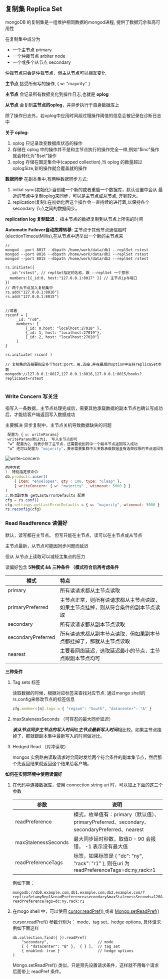 ## 复制集 Replica Set



mongoDB 的复制集是一组维护相同数据的mongod进程, 提供了数据冗余和高可用性

在复制集中成分为

- 一个主节点 primary
- 一个仲裁节点 arbiter node
-  一个或多个从节点 secondary

仲裁节点只会是仲裁节点，但主从节点可以相互变化

**主节点** 接受所有写的操作, { w: "majority" }

**主节点** 会记录所有数据变化到操作日志,也就是 **oplog**

**从节点** 会复制**主节点的oplog**，并异步执行于自身数据库上

除了操作日志外，若oplog中应用时间超过慢操作阈值的信息会被记录在诊断日志中



**关于 oplog:**
1. oplog 只记录改变数据库状态的操作
2. 存储在 oplog 中的操作并不是和主节点执行的操作完全一样,例如"$inc"操作就会转化为"$set"操作
3. oplog 存储在固定集合中(capped collection),当 oplog 的数量超过 oplogSize,新的操作就会覆盖就的操作



**数据同步**
在副本集中,有两种数据同步方式:

1. initial sync(初始化):当创建一个新的或者重启一个数据库，默认设置中会从 最近的节点中复制oplog来同步，可以是主节点或从节点, 开销较大。
2. replication(复制):在初始化后这个操作会一直持续的进行着,以保持各个 secondary 节点之间的数据同步。



**replication log 复制延迟**： 指主节点的数据复制到从节点上所需的时间

**Automatic Failover自动故障转移**: 主节点于其他节点通信超时(electionTimeoutMillis),在从节点中选举出一个新的主节点来

```shell
// 
mongod --port 8017 --dbpath /home/work/data/db1 --replSet rstest
mongod --port 8016 --dbpath /home/work/data/db2 --replSet rstest
mongod --port 8015 --dbpath /home/work/data/db2 --replSet rstest

rs.initiate({
  _id:"rstest", // replSet指定的名称，跟 --replSet 一个意思
  members:[{_id:0, host:"127.0.0.1:8017" }] // 主节点ip与端口
})
// 两个从节点加入复制集中
rs.add("127.0.0.1:8016")
rs.add("127.0.0.1:8015")


//或者
rsconf = {
     _id: "rs0",
     members: [
         {_id: 0,host: "localhost:27018" },
         {_id: 1, host: "localhost:27019"},
         {_id: 2, host: "localhost:27020"}
     ]
}

rs.initiate( rsconf )

// 复制集的连接要指定多个host:port，用,连接,并在最后的option中支持replicaSet参数
mongodb://127.0.0.1:8017,127.0.0.1:8016,127.0.0.1:8015/books?replicaSet=rstest


```



### Write Concern 写关注

指写入一条数据，主节点处理完成后，需要其他承载数据的副本节点也确认写成功后，才能给客户端返回写入数据成功

主要解决 异步复制中，主节点关机导致数据缺失的问题

```javascript
 配置为 { w: writeParams}
 writeParams默认为1， 写入主节点即可
 “w” 配置为2，则表示除了主节点，还需要收到其中一个副本节点返回写入成功
 “w” 还可以配置为 "majority"，表示需要集群中大多数承载数据且有选举权限的节点返回写入成功。
```

![write-concern](/Users/josh/WorkStation/Lab/notes/assets/write-concern.png)



```javascript
两种方式
1. 特别指定该命令
db.products.insert(
    { item: "envelopes", qty : 100, type: "Clasp" },
    { writeConcern: { w: "majority" , wtimeout: 5000 } }
)
2.修改副本集 getLastErrorDefaults 配置
cfg = rs.conf()
cfg.settings.getLastErrorDefaults = { w: "majority", wtimeout: 5000 }
rs.reconfig(cfg)
```





### Read Readference 读偏好

默认，读写都在主节点。 但写只能在主节点，读可以在主节点或从节点

主节点最新，从节点可能因同步问题而延迟

但从 从节点上读取可以减轻主集点的压力

读偏好包含 **5种模式 && 三种条件 （模式符合后再考虑条件**

| 模式               | 特点                                                         |
| ------------------ | :----------------------------------------------------------- |
| primary            | 所有读请求都从主节点读取                                     |
| primaryPreferred   | 主节点正常，则所有读请求都从主节点读取，如果主节点挂掉，则从符合条件的副本节点读取 |
| secondary          | 所有读请求都从副本节点读取                                   |
| secondaryPreferred | 所有读请求都从副本节点读取，但如果副本节点都挂掉了，那就从主节点读取 |
| nearest            | 主要看网络延迟，选取延迟最小的节点，主节点跟副本节点均可     |

**三种条件**

1. Tag sets 标签

   读取数据的时候，根据对应标签来查找对应节点. 通过mongo shell的rs.config来修改节点的标签信息

   ```javascript
   cfg.members[n].tags = { "region": "South", "datacenter": "A" }
   ```

2. maxStalenessSeconds （可容忍的最大同步延迟）

   ​	***该从节点同步主节点的写入时间***和***主节点最新写入时间***相比较。如果主节点挂掉了，那就跟副本集中最新写入的时间做对比。

3. Hedged Read （对冲读取）

   mongos 实例路由读取请求时会同时发给两个符合条件的副本集节点，然后那个先返回结果就返回这个结果给客户端。



**如何在实际环境中使用读偏好**

1. 在代码中连接数据库，使用 connection string uri 时，可以加上下面的这三个参数

   | **参数**            | **说明**                                                     |
   | ------------------- | ------------------------------------------------------------ |
   | readPreference      | 模式，枚举值有：primary（默认值）、 primaryPreferred、secondary、secondaryPreferred、nearest |
   | maxStalenessSeconds | 最大同步延时秒数，取值0 - 90 会报错， -1 表示没有最大值      |
   | readPreferenceTags  | 标签，如果标签是 { "dc": "ny", "rack": "r1" }, 则在uri 为 readPreferenceTags=dc:ny,rack:r1 |

   例如下面：

   `mongodb://db0.example.com,db1.example.com,db2.example.com/?replicaSet=myRepl&readPreference=secondary&maxStalenessSeconds=120&readPreferenceTags=dc:ny,rack:r1`

2. 在mogo shell 中，可以使用 [cursor.readPref() ](https://docs.mongodb.com/manual/reference/method/cursor.readPref/#cursor.readPref)或者 [Mongo.setReadPref()](https://docs.mongodb.com/manual/reference/method/Mongo.setReadPref/#Mongo.setReadPref)

   cursor.readPref() 参数分别为： mode、tag set、hedge options, 具体请求例如下面这样

   ```
   db.collection.find({ }).readPref(
       "secondary",                      // mode
       [ { "datacenter": "B" },  { } ],  // tag set
       { enabled: true }                 // hedge options
   )
   ```

   Mongo.setReadPref() 类似，只是预先设置请求条件，这样就不用每个请求后面带上 readPref 条件。